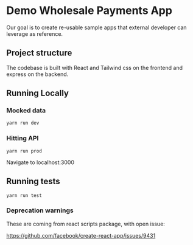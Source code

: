 # Demo Wholesale Payments App

Our goal is to create re-usable sample apps that external developer can leverage
as reference.

## Project structure

The codebase is built with React and Tailwind css on the frontend and express on the backend. 

## Running Locally

### Mocked data

    yarn run dev

### Hitting API

    yarn run prod

Navigate to localhost:3000

## Running tests

    yarn run test


### Deprecation warnings

These are coming from react scripts package, with open issue:

https://github.com/facebook/create-react-app/issues/9431
